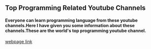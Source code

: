 ## Top Programming Related Youtube Channels

#### Everyone can learn programming language from these youtube channels.Here I have given you some information about these channels.These are the world's top programming youtube channel.

[webpage link](https://optimistic-wescoff-686bad.netlify.app/ "Top Programming Related Youtube Channels")
